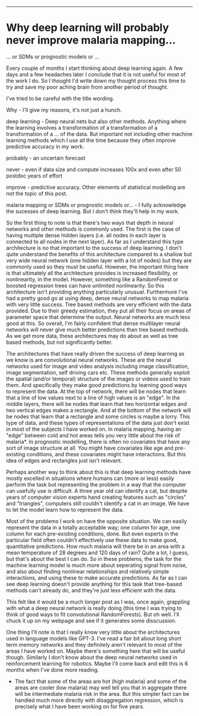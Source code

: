 
---




Why deep learning will probably never improve malaria mapping...
=================================================================

... or SDMs or prognostic models or ...




Every couple of months I start thinking about deep learning again.
A few days and a few headaches later I conclude that it is not useful for most of the work I do.
So I thought I'd write down my thought process this time to try and save my poor aching brain from another period of thought.


I've tried to be careful with the title wording.

Why - I'll give my reasons, it's not just a hunch.

deep learning - Deep neural nets but also other methods. Anything where the learning involves a transformation of a transformation of a transformation of a ... of the data. But important not including other machine learning methods which I use all the time because they often improve predictive accuracy in my work.

probably - an uncertain forecast

never - even if data size and compute increases 100x and even after 50 postdoc years of effort

improve - predictive accuracy. Other elements of statistical modelling are not the topic of this post.

malaria mapping or SDMs or prognostic models or... - I fully acknowledge the sucesses of deep learning. But I don't think they'll help in my work.




So the first thing to note is that there's two ways that depth in neural networks and other methods is commonly used.
The first is the case of having multiple dense hidden layers (i.e. all nodes in each layer is connected to all nodes in the next layer).
As far as I understand this type architecture is no that important to the success of deep learning.
I don't quite understand the benefits of this architecture compared to a shallow but very wide neural network (one hidden layer with a lot of nodes) but they are commonly used so they must be useful.
However, the important thing here is that ultimately all the architecture provides is increased flexibility, or nonlinearity, in the model.
However, something like a RandomForest or boosted regression trees can have unlimited nonlinearity.
So this architecture isn't providing anything particularly unusual.
Furthermore I've had a pretty good go at using deep, dense neural networks to map malaria with very little success. 
Tree based methods are very efficient with the data provided.
Due to their greedy estimation, they put all their focus on areas of parameter space that determine the output.
Neural networks are much less good at this.
So overall, I'm fairly confident that dense multilayer neural networks will never give much better predictions than tree based methods.
As we get more data, these architectures may do about as well as tree based methods, but not significantly better.



The architectures that have really driven the success of deep learning as we know is are convolutional neural networks.
These are the neural networks used for image and video analysis including image classification, image segmentation, self driving cars etc.
These methods generally exploit the spatial (and/or temporal) structure of the images or videos used to train them. 
And specifically they make good predictions by learning good ways to represent the data.
At the top of network, there will be nodes that learn that a line of low values next to a line of high values is an "edge".
In the middle layers, there will be nodes that learn that two horizontal edges and two vertical edges makes a rectangle. 
And at the bottom of the network will be nodes that learn that a rectangle and some circles is maybe a lorry.
This type of data, and these types of representations of the data just don't exist in most of the subjects I have worked on.
In malaria mapping, having an "edge" between cold and hot areas tells you very little about the risk of malaria*.
In prognostic modelling, there is often no covariates that have any sort of image structure at all.
You might have covariates like age and pre-existing conditions, and these covariates might have interactions. 
But this idea of edges and rectangles just isn't relevant. 


Perhaps another way to think about this is that deep learning methods have mostly excelled in situations where humans can (more or less) easily perform the task but representing the problem in a way that the computer can usefully use is difficult.
A three year old can identify a cat, but despite years of computer vision experts hand creating features such as "circles" and "triangles", computers still couldn't identify a cat in an image.
We have to let the model learn how to represent the data.

Most of the problems I work on have the opposite situation. 
We can easily represent the data in a totally acceptable way; one column for age, one column for each pre-existing conditions, done.
But even experts in the particular field often couldn't effectively use these data to make good, quantitative predictions.
How much malaria will there be in an area with a mean temperature of 28 degrees and 120 days of rain?
Quite a lot, I guess, but that's about the best I can do.
So in these problems, the task for the machine learning model is much more about seperating signal from noise, and also about finding nonlinear relationships and relatively simple interactions, and using these to make accurate predictions. 
As far as I can see deep learning doesn't provide anything for this task that tree-based methods can't already do, and they're just less efficient with the data.

This felt like it would be a much longer post as I was, once again, grappling with what a deep neural network is really doing (this time I was trying to think of good ways to fit convolutional RandomForests).
But oh well. I'll chuck it up on my webpage and see if it generates some disscussion.


One thing I'll note is that I really know very little about the architectures used in language models like GPT-3. 
I've read a fair bit about long short term memory networks and they definitely aren't relevant to most of the areas I have worked on.
Maybe there's something here that will be useful though.
Similarly I don't know about the deep neural networks used in reinforcement learning for robotics. 
Maybe I'll come back and edit this is 6 months when I've done more reading.



* The fact that some of the areas are hot (high malaria) and some of the areas are cooler (low malaria) may well tell you that in aggregate there will be intermediate malaria risk in the area. But this simpler fact can be handled much more directly with disaggregation regression, which is precisely what I have been working on for five years.





